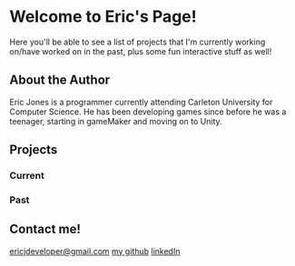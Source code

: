 # Welcome to Eric's Page!

Here you'll be able to see a list of projects that I'm currently working on/have worked on in the past, plus some fun interactive stuff
as well!

## About the Author
Eric Jones is a programmer currently attending Carleton University for Computer Science. He has been developing games since before he was a teenager, starting in gameMaker and moving on to Unity.

## Projects
### Current

### Past

## Contact me!
ericjdeveloper@gmail.com
[my github](github.com/ericjdeveloper)
[linkedIn](https://www.linkedin.com/in/eric-jones-7a98a3195)
